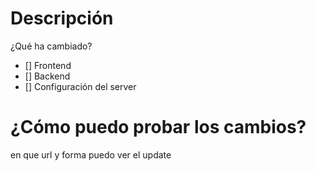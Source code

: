 # Descripción
¿Qué ha cambiado?

- [] Frontend
- [] Backend
- [] Configuración del server

# ¿Cómo puedo probar los cambios?
en que url y forma puedo ver el update
